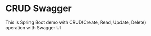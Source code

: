 # CRUD Swagger
This is Spring Boot demo with CRUD(Create, Read, Update, Delete) operation with Swagger UI
